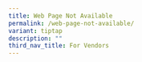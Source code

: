 ```yaml
---
title: Web Page Not Available
permalink: /web-page-not-available/
variant: tiptap
description: ""
third_nav_title: For Vendors
---
```

